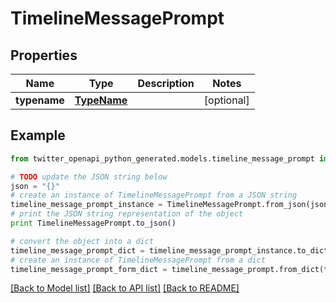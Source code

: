 # TimelineMessagePrompt


## Properties

Name | Type | Description | Notes
------------ | ------------- | ------------- | -------------
**typename** | [**TypeName**](TypeName.md) |  | [optional] 

## Example

```python
from twitter_openapi_python_generated.models.timeline_message_prompt import TimelineMessagePrompt

# TODO update the JSON string below
json = "{}"
# create an instance of TimelineMessagePrompt from a JSON string
timeline_message_prompt_instance = TimelineMessagePrompt.from_json(json)
# print the JSON string representation of the object
print TimelineMessagePrompt.to_json()

# convert the object into a dict
timeline_message_prompt_dict = timeline_message_prompt_instance.to_dict()
# create an instance of TimelineMessagePrompt from a dict
timeline_message_prompt_form_dict = timeline_message_prompt.from_dict(timeline_message_prompt_dict)
```
[[Back to Model list]](../README.md#documentation-for-models) [[Back to API list]](../README.md#documentation-for-api-endpoints) [[Back to README]](../README.md)


